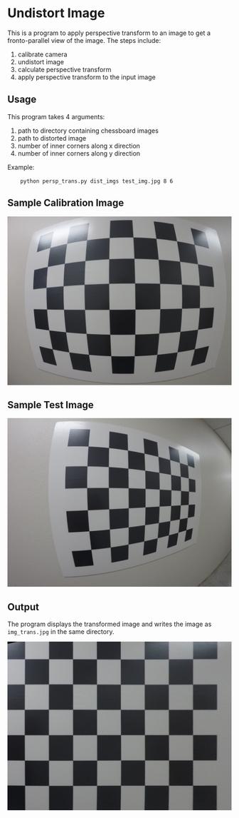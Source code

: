 # Undistort Image

This is a program to apply perspective transform to an image to get a fronto-parallel view of the image. The steps include:

1. calibrate camera
2. undistort image
3. calculate perspective transform
4. apply perspective transform to the input image

[//]:  # (Image Reference)
[image1]: dist_imgs/GOPR0034.jpg "Sample Calibration Image"
[image2]: test_img.jpg "Sample Test Image"
[image3]: img_trans.jpg "Sample Undistorted Image"

## Usage
This program takes 4 arguments:
1. path to directory containing chessboard images
2. path to distorted image
4. number of inner corners along x direction
5. number of inner corners along y direction

Example:
```
    python persp_trans.py dist_imgs test_img.jpg 8 6
```

## Sample Calibration Image
![alt text][image1]

## Sample Test Image
![alt text][image2]

## Output
The program displays the transformed image and writes the image as `img_trans.jpg` in the same directory.

![alt text][image3]
